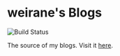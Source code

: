 # weirane's Blogs

![Build Status](https://github.com/weirane/blog/workflows/build/badge.svg)

The source of my blogs. Visit it [here](https://blog.ruo-chen.wang).
